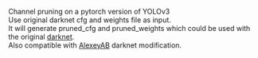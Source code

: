 Channel pruning on a pytorch version of YOLOv3
<br>
Use original darknet cfg and weights file as input.
<br>
It will generate pruned_cfg and pruned_weights which could be used with the original <a href="https://github.com/pjreddie/darknet"/>darknet</a>.
<br>
Also compatible with <a href="https://github.com/AlexeyAB/darknet"/>AlexeyAB</a> darknet modification.
